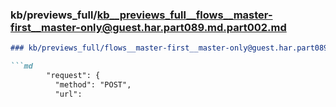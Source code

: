 ### kb/previews_full/kb__previews_full__flows__master-first__master-only@guest.har.part089.md.part002.md

```md
### kb/previews_full/flows__master-first__master-only@guest.har.part089.md (part 002)

```md
        "request": {
          "method": "POST",
          "url":
```

```

```
